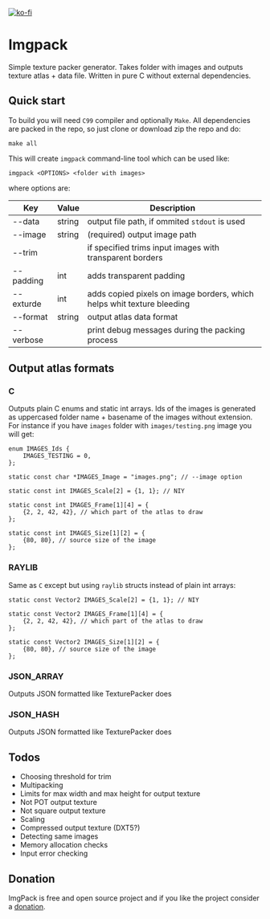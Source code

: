 [![ko-fi](https://www.ko-fi.com/img/githubbutton_sm.svg)](https://ko-fi.com/V7V0VP6A)

Imgpack
=======

Simple texture packer generator. Takes folder with images and outputs texture atlas + data file. Written in pure C without external dependencies.

Quick start
-----------

To build you will need `C99` compiler and optionally `Make`. All dependencies are packed in the repo, so just clone or download zip the repo and do:

```
make all
```

This will create `imgpack` command-line tool which can be used like:

```
imgpack <OPTIONS> <folder with images>
```

where options are:

| Key        | Value  | Description
|------------|--------|------------
| --data     | string | output file path, if ommited `stdout` is used
| --image    | string | (required) output image path
| --trim     |        | if specified trims input images with transparent borders
| --padding  | int    | adds transparent padding
| --exturde  | int    | adds copied pixels on image borders, which helps whit texture bleeding
| --format   | string | output atlas data format
| --verbose  |        | print debug messages during the packing process


Output atlas formats
--------------------

### C

Outputs plain C enums and static int arrays. Ids of the images is generated as uppercased folder name + basename of the images without extension. For instance if you have `images` folder with `images/testing.png` image you will get:

```
enum IMAGES_Ids {
	IMAGES_TESTING = 0,
};

static const char *IMAGES_Image = "images.png"; // --image option

static const int IMAGES_Scale[2] = {1, 1}; // NIY

static const int IMAGES_Frame[1][4] = {
	{2, 2, 42, 42}, // which part of the atlas to draw
};

static const int IMAGES_Size[1][2] = {
	{80, 80}, // source size of the image
};
```

### RAYLIB

Same as `C` except but using `raylib` structs instead of plain int arrays:

```
static const Vector2 IMAGES_Scale[2] = {1, 1}; // NIY

static const Vector2 IMAGES_Frame[1][4] = {
	{2, 2, 42, 42}, // which part of the atlas to draw
};

static const Vector2 IMAGES_Size[1][2] = {
	{80, 80}, // source size of the image
};
```

### JSON\_ARRAY

Outputs JSON formatted like TexturePacker does

### JSON\_HASH

Outputs JSON formatted like TexturePacker does


Todos
-----

* Choosing threshold for trim
* Multipacking
* Limits for max width and max height for output texture
* Not POT output texture
* Not square output texture
* Scaling
* Compressed output texture (DXT5?)
* Detecting same images
* Memory allocation checks
* Input error checking

Donation
--------

ImgPack is free and open source project and if you like the project consider a [donation](https://ko-fi.com/V7V0VP6A).
